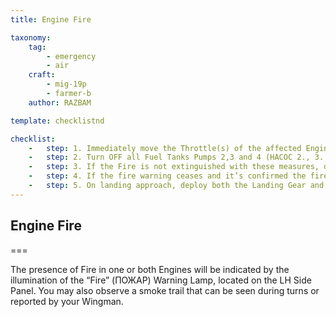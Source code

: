 ```yaml
---
title: Engine Fire

taxonomy:
    tag:
        - emergency
        - air
    craft: 
        - mig-19p
        - farmer-b
    author: RAZBAM

template: checklistnd

checklist:
    -   step: 1. Immediately move the Throttle(s) of the affected Engine(s) to the STOP (СТОП)position and close the Fuel Shut-Off Valve(s) (ПЕРЕКРЫВНОЙ КРАН) by using the respective Switch in the same LH Side panel.
    -   step: 2. Turn OFF all Fuel Tanks Pumps 2,3 and 4 (НАСОС 2., 3. & 4. ГО БАКА). Fuel tank pump 1 (НАСОС 1. ГО БАКА) should remain on unless both Engines are on Fire. 
    -   step: 3. If the Fire is not extinguished with these measures, decrease IAS 400 kph or lower and operate the “Fire Extinguisher” (ОГНЕТУШИТЕЛЬ) Button. The Engines can´t be re-started after this. If the Fire remains after this then eject. 
    -   step: 4. If the fire warning ceases and it’s confirmed the fire is extinguished, then immediately return to the airbase where possible. <br />NOTE- If there is smoke in the cockpit, jettison the canopy (АВАР. СБРОС ФОНАРЯ) while flying below 2,000 meters and at speed below 450 kph.
    -   step: 5. On landing approach, deploy both the Landing Gear and Flaps (АВАР. ШАССИ И АВАР. ЗАКР) using the emergency procedures and jettison the Canopy (АВАР. СБРОС ФОНАРЯ). If you plan to land without the Landing Gear, ensure that you jettison all external stores (АВАР. СБРОС ПОДВЕСОК).
---
```


## Engine Fire

===

The presence of Fire in one or both Engines will be indicated by the illumination of the “Fire” (ПОЖАР) Warning Lamp, located on the LH Side Panel.  You may also observe a smoke trail that can be seen during turns or reported by your Wingman. 
